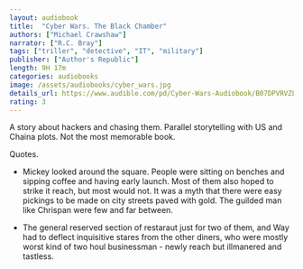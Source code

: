```yaml
---
layout: audiobook
title:  "Cyber Wars. The Black Chamber"
authors: ["Michael Crawshaw"]
narrator: ["R.C. Bray"]
tags: ["triller", "detective", "IT", "military"]
publisher: ["Author's Republic"]
length: 9H 17m
categories: audiobooks
image: /assets/audiobooks/cyber_wars.jpg
details_url: https://www.audible.com/pd/Cyber-Wars-Audiobook/B07DPVRVZL
rating: 3
---
```


A story about hackers and chasing them.
Parallel storytelling with US and Chaina plots.
Not the most memorable book.

Quotes.
* Mickey looked around the square. People were sitting on benches and sipping coffee and having early launch. Most of them also hoped to strike it reach, but most would not. It was a myth that there were easy pickings to be made on city streets paved with gold. The guilded man like Chrispan were few and far between.

* The general reserved section of restaraut just for two of them, and Way had to deflect inquisitive stares from the other diners, who were mostly worst kind of two houl businessman - newly reach but illmanered and tastless.